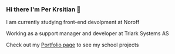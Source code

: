 ### Hi there I'm Per Krsitian 👋

I am currently studying front-end devolpment at Noroff

Working as a support manager and developer at Triark Systems AS


Check out my [Portfolio page]() to see my school projects


<!--
**pkkronborg/pkkronborg** is a ✨ _special_ ✨ repository because its `README.md` (this file) appears on your GitHub profile.

Here are some ideas to get you started:

- 🔭 I’m currently working on ...
- 🌱 I’m currently learning ...
- 👯 I’m looking to collaborate on ...
- 🤔 I’m looking for help with ...
- 💬 Ask me about ...
- 📫 How to reach me: ...
- 😄 Pronouns: ...
- ⚡ Fun fact: ...
-->
